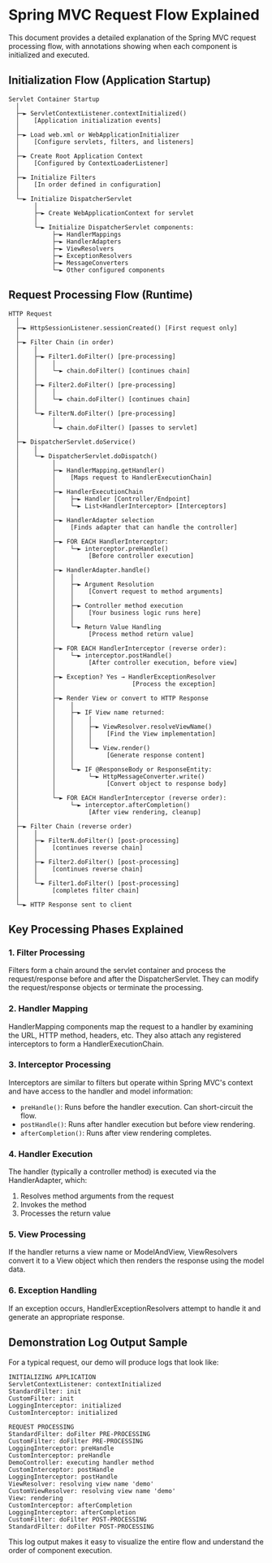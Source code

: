 # Spring MVC Request Flow Explained

This document provides a detailed explanation of the Spring MVC request processing flow, with annotations showing when each component is initialized and executed.

## Initialization Flow (Application Startup)

```
Servlet Container Startup
  │
  ├─► ServletContextListener.contextInitialized() 
  │    [Application initialization events]
  │
  ├─► Load web.xml or WebApplicationInitializer
  │    [Configure servlets, filters, and listeners]
  │
  ├─► Create Root Application Context
  │    [Configured by ContextLoaderListener]
  │    
  ├─► Initialize Filters
  │    [In order defined in configuration]
  │    
  └─► Initialize DispatcherServlet
       │
       ├─► Create WebApplicationContext for servlet
       │
       └─► Initialize DispatcherServlet components:
            ├─► HandlerMappings
            ├─► HandlerAdapters
            ├─► ViewResolvers
            ├─► ExceptionResolvers
            ├─► MessageConverters
            └─► Other configured components
```

## Request Processing Flow (Runtime)

```
HTTP Request
  │
  ├─► HttpSessionListener.sessionCreated() [First request only]
  │
  ├─► Filter Chain (in order)
  │    │
  │    ├─► Filter1.doFilter() [pre-processing]
  │    │    │
  │    │    └─► chain.doFilter() [continues chain]
  │    │
  │    ├─► Filter2.doFilter() [pre-processing]
  │    │    │
  │    │    └─► chain.doFilter() [continues chain]
  │    │
  │    └─► FilterN.doFilter() [pre-processing]
  │         │
  │         └─► chain.doFilter() [passes to servlet]
  │
  ├─► DispatcherServlet.doService()
  │    │
  │    └─► DispatcherServlet.doDispatch()
  │         │
  │         ├─► HandlerMapping.getHandler()
  │         │    [Maps request to HandlerExecutionChain]
  │         │    
  │         ├─► HandlerExecutionChain
  │         │    ├─► Handler [Controller/Endpoint]
  │         │    └─► List<HandlerInterceptor> [Interceptors]
  │         │
  │         ├─► HandlerAdapter selection
  │         │    [Finds adapter that can handle the controller]
  │         │
  │         ├─► FOR EACH HandlerInterceptor:
  │         │    └─► interceptor.preHandle()
  │         │         [Before controller execution]
  │         │
  │         ├─► HandlerAdapter.handle()
  │         │    │
  │         │    ├─► Argument Resolution
  │         │    │    [Convert request to method arguments]
  │         │    │
  │         │    ├─► Controller method execution
  │         │    │    [Your business logic runs here]
  │         │    │
  │         │    └─► Return Value Handling
  │         │         [Process method return value]
  │         │
  │         ├─► FOR EACH HandlerInterceptor (reverse order):
  │         │    └─► interceptor.postHandle()
  │         │         [After controller execution, before view]
  │         │
  │         ├─► Exception? Yes → HandlerExceptionResolver
  │         │                     [Process the exception]
  │         │
  │         ├─► Render View or convert to HTTP Response
  │         │    │
  │         │    ├─► IF View name returned:
  │         │    │    │
  │         │    │    ├─► ViewResolver.resolveViewName()
  │         │    │    │    [Find the View implementation]
  │         │    │    │
  │         │    │    └─► View.render()
  │         │    │         [Generate response content]
  │         │    │
  │         │    └─► IF @ResponseBody or ResponseEntity:
  │         │         └─► HttpMessageConverter.write()
  │         │              [Convert object to response body]
  │         │
  │         └─► FOR EACH HandlerInterceptor (reverse order):
  │              └─► interceptor.afterCompletion()
  │                   [After view rendering, cleanup]
  │
  ├─► Filter Chain (reverse order)
  │    │
  │    ├─► FilterN.doFilter() [post-processing]
  │    │    [continues reverse chain]
  │    │
  │    ├─► Filter2.doFilter() [post-processing]
  │    │    [continues reverse chain]
  │    │
  │    └─► Filter1.doFilter() [post-processing]
  │         [completes filter chain]
  │
  └─► HTTP Response sent to client
```

## Key Processing Phases Explained

### 1. Filter Processing
Filters form a chain around the servlet container and process the request/response before and after the DispatcherServlet. They can modify the request/response objects or terminate the processing.

### 2. Handler Mapping
HandlerMapping components map the request to a handler by examining the URL, HTTP method, headers, etc. They also attach any registered interceptors to form a HandlerExecutionChain.

### 3. Interceptor Processing
Interceptors are similar to filters but operate within Spring MVC's context and have access to the handler and model information:
- `preHandle()`: Runs before the handler execution. Can short-circuit the flow.
- `postHandle()`: Runs after handler execution but before view rendering.
- `afterCompletion()`: Runs after view rendering completes.

### 4. Handler Execution
The handler (typically a controller method) is executed via the HandlerAdapter, which:
1. Resolves method arguments from the request
2. Invokes the method
3. Processes the return value

### 5. View Processing
If the handler returns a view name or ModelAndView, ViewResolvers convert it to a View object which then renders the response using the model data.

### 6. Exception Handling
If an exception occurs, HandlerExceptionResolvers attempt to handle it and generate an appropriate response.

## Demonstration Log Output Sample

For a typical request, our demo will produce logs that look like:

```
INITIALIZING APPLICATION
ServletContextListener: contextInitialized
StandardFilter: init
CustomFilter: init
LoggingInterceptor: initialized
CustomInterceptor: initialized

REQUEST PROCESSING
StandardFilter: doFilter PRE-PROCESSING
CustomFilter: doFilter PRE-PROCESSING
LoggingInterceptor: preHandle
CustomInterceptor: preHandle
DemoController: executing handler method
CustomInterceptor: postHandle
LoggingInterceptor: postHandle
ViewResolver: resolving view name 'demo'
CustomViewResolver: resolving view name 'demo'
View: rendering
CustomInterceptor: afterCompletion
LoggingInterceptor: afterCompletion
CustomFilter: doFilter POST-PROCESSING
StandardFilter: doFilter POST-PROCESSING
```

This log output makes it easy to visualize the entire flow and understand the order of component execution. 